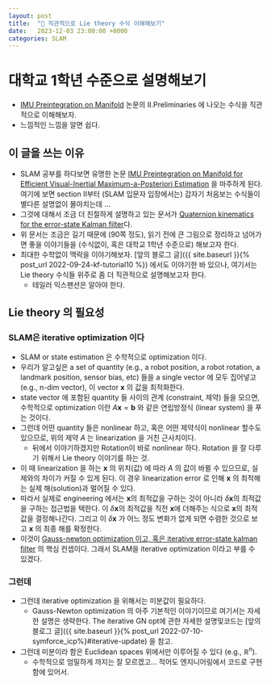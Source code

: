 ```yaml
---
layout: post
title:  "🌈 직관적으로 Lie theory 수식 이해해보기"
date:   2023-12-03 23:00:00 +0000
categories: SLAM
---
```


<!-- publishing data is future means no publishing, and wip backup -->

# 대학교 1학년 수준으로 설명해보기
- [IMU Preintegration on Manifold](http://www.roboticsproceedings.org/rss11/p06.pdf) 논문의 II.Preliminaries 에 나오는 수식을 직관적으로 이해해보자.
- 느낌적인 느낌을 알면 쉽다.


## 이 글을 쓰는 이유
- SLAM 공부를 하다보면 유명한 논문 [IMU Preintegration on Manifold for Efficient Visual-Inertial Maximum-a-Posteriori Estimation](http://www.roboticsproceedings.org/rss11/p06.pdf) 을 마주하게 된다. 여기에 보면 section II부터 (SLAM 입문자 입장에서는) 갑자기 처음보는 수식들이 별다른 설명없이 몰아치는데 ...
- 그것에 대해서 조금 더 친절하게 설명하고 있는 문서가 [Quaternion kinematics for the error-state Kalman filter](https://arxiv.org/abs/1711.02508)다.
- 위 문서는 조금은 길기 때문에 (90쪽 정도), 읽기 전에 큰 그림으로 정리하고 넘어가면 좋을 이야기들을 (수식없이, 혹은 대학교 1학년 수준으로) 해보고자 한다.
- 최대한 수학없이 맥락을 이야기해보자. [앞의 블로그 글]({{ site.baseurl }}{% post_url 2022-09-24-kf-tutorial10 %}) 에서도 이야기한 바 있으나, 여기서는 Lie theory 수식들 위주로 좀 더 직관적으로 설명해보고자 한다.
  - 테일러 익스팬션은 알아야 한다.

## Lie theory 의 필요성

### SLAM은 iterative optimization 이다
- SLAM or state estimation 은 수학적으로 optimization 이다.
- 우리가 알고싶은 a set of quantity (e.g., a robot position, a robot rotation, a landmark position, sensor bias, etc) 들을 a single vector 에 모두 집어넣고 (e.g., n-dim vector), 이 vector $\textbf{x}$ 의 값을 최적화한다.
- state vector 에 포함된 quantity 들 사이의 관계 (constraint, 제약) 들을 모으면, 수학적으로 optimization 이란 $A\textbf{x} = \textbf{b}$ 와 같은 연립방정식 (linear system) 을 푸는 것이다.
- 그런데 어떤 quantity 들은 nonlinear 하고, 혹은 어떤 제약식이 nonlinear 할수도 있으므로, 위의 제약 $A$ 는 linearization 을 거친 근사치이다.
  - 뒤에서 이야기하겠지만 Rotation이 바로 nonlinear 하다. Rotation 을 잘 다루기 위해서 Lie theory 이야기를 하는 것.
- 이 때 linearization 을 하는 $\textbf{x}$ 의 위치(값) 에 따라 $A$ 의 값이 바뀔 수 있으므로, 실제와의 차이가 커질 수 있게 된다. 이 경우 linearization error 로 인해 $\textbf{x}$ 의 최적해는 실제 해(solution)과 멀어질 수 있다.
- 따라서 실제로 engineering 에서는 $\textbf{x}$의 최적값을 구하는 것이 아니라 $\delta\textbf{x}$의 최적값을 구하는 접근법을 택한다. 이  $\delta\textbf{x}$의 최적값을 직전 $\textbf{x}$에 더해주는 식으로 $\textbf{x}$의 최적값을 결정해나간다. 그리고 이  $\delta\textbf{x}$ 가 어느 정도 변화가 없게 되면 수렴한 것으로 보고 $\textbf{x}$ 의 최종 해를 확정한다.
- 이것이 [Gauss-newton optimization 이고, 혹은 iterative error-state kalman filter](https://faculty.cc.gatech.edu/~bboots3/STR-Spring2018/readings/IKF_GaussNewton.pdf) 의 핵심 컨셉이다. 그래서 SLAM을 iterative optimization 이라고 부를 수 있겠다.



### 그런데
- 그런데 iterative optimization 을 위해서는 미분값이 필요하다.
  - Gauss-Newton optimization 의 아주 기본적인 이야기이므로 여기서는 자세한 설명은 생략한다. The iterative GN opt에 관한 자세한 설명및코드는 [앞의 블로그 글]({{ site.baseurl }}{% post_url 2022-07-10-symforce_icp%}#iterative-update) 을 참고.
- 그런데 미분이라 함은 Euclidean spaces 위에서만 이루어질 수 있다 (e.g., $\mathbb{R}^{n}$).
  - 수학적으로 엄밀하게 까지는 잘 모르겠고... 적어도 엔지니어링에서 코드로 구현함에 있어서.
